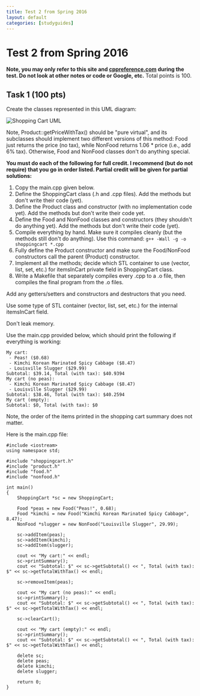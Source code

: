 ```yaml
---
title: Test 2 from Spring 2016
layout: default
categories: [studyguides]
---
```


# Test 2 from Spring 2016

**Note, you may only refer to this site and [cppreference.com](http://en.cppreference.com/w/) during the test. Do not look at other notes or code or Google, etc.** Total points is 100.

## Task 1 (100 pts)

Create the classes represented in this UML diagram:

![Shopping Cart UML](https://raw.githubusercontent.com/joshuaeckroth/csci221-website/gh-pages/images/ShoppingCart.png)

Note, Product::getPriceWithTax() should be "pure virtual", and its subclasses should implement two different versions of this method: Food just returns the price (no tax), while NonFood returns 1.06 \* price (i.e., add 6% tax). Otherwise, Food and NonFood classes don't do anything special.

**You must do each of the following for full credit. I recommend (but do not require) that you go in order listed. Partial credit will be given for partial solutions:**

1. Copy the main.cpp given below.
2. Define the ShoppingCart class (.h and .cpp files). Add the methods but don't write their code (yet).
3. Define the Product class and constructor (with no implementation code yet). Add the methods but don't write their code yet.
4. Define the Food and NonFood classes and constructors (they shouldn't do anything yet). Add the methods but don't write their code (yet).
5. Compile everything by hand. Make sure it compiles cleanly (but the methods still don't do anything). Use this command: `g++ -Wall -g -o shoppingcart *.cpp`
6. Fully define the Product constructor and make sure the Food/NonFood constructors call the parent (Product) constructor.
7. Implement all the methods; decide which STL container to use (vector, list, set, etc.) for itemsInCart private field in ShoppingCart class.
8. Write a Makefile that separately compiles every .cpp to a .o file, then compiles the final program from the .o files.

Add any getters/setters and constructors and destructors that you need.

Use some type of STL container (vector, list, set, etc.) for the internal itemsInCart field.

Don't leak memory.

Use the main.cpp provided below, which should print the following if everything is working:

```
My cart:
 - Peas! ($0.68)
 - Kimchi Korean Marinated Spicy Cabbage ($8.47)
 - Louisville Slugger ($29.99)
Subtotal: $39.14, Total (with tax): $40.9394
My cart (no peas):
 - Kimchi Korean Marinated Spicy Cabbage ($8.47)
 - Louisville Slugger ($29.99)
Subtotal: $38.46, Total (with tax): $40.2594
My cart (empty):
Subtotal: $0, Total (with tax): $0
```

Note, the order of the items printed in the shopping cart summary does not matter.

Here is the main.cpp file:

```
#include <iostream>
using namespace std;

#include "shoppingcart.h"
#include "product.h"
#include "food.h"
#include "nonfood.h"

int main()
{
    ShoppingCart *sc = new ShoppingCart;

    Food *peas = new Food("Peas!", 0.68);
    Food *kimchi = new Food("Kimchi Korean Marinated Spicy Cabbage", 8.47);
    NonFood *slugger = new NonFood("Louisville Slugger", 29.99);

    sc->addItem(peas);
    sc->addItem(kimchi);
    sc->addItem(slugger);

    cout << "My cart:" << endl;
    sc->printSummary();
    cout << "Subtotal: $" << sc->getSubtotal() << ", Total (with tax): $" << sc->getTotalWithTax() << endl;

    sc->removeItem(peas);

    cout << "My cart (no peas):" << endl;
    sc->printSummary();
    cout << "Subtotal: $" << sc->getSubtotal() << ", Total (with tax): $" << sc->getTotalWithTax() << endl;

    sc->clearCart();

    cout << "My cart (empty):" << endl;
    sc->printSummary();
    cout << "Subtotal: $" << sc->getSubtotal() << ", Total (with tax): $" << sc->getTotalWithTax() << endl;

    delete sc;
    delete peas;
    delete kimchi;
    delete slugger;

    return 0;
}
```
